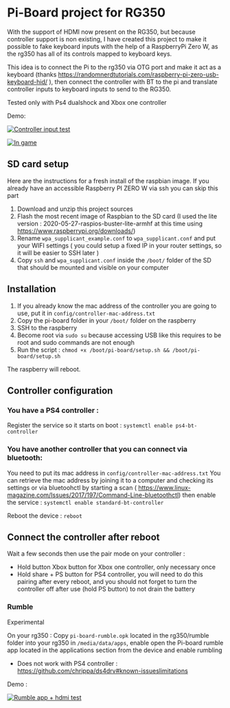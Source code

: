 # Pi-Board project for RG350

With the support of HDMI now present on the RG350, but because controller support is non existing, I have created this project to make it possible to fake keyboard inputs with the help of a RaspberryPi Zero W, as the rg350 has all of its controls mapped to keyboard keys.


This idea is to connect the Pi to the rg350 via OTG port and make it act as a keyboard (thanks https://randomnerdtutorials.com/raspberry-pi-zero-usb-keyboard-hid/ ), then connect the controller with BT to the pi and translate controller inputs to keyboard inputs to send to the RG350.

Tested only with Ps4 dualshock and Xbox one controller 

Demo:


[![Controller input test](https://img.youtube.com/vi/TKLczUVuZvI/0.jpg)](https://www.youtube.com/watch?v=TKLczUVuZvI)

[![In game](https://img.youtube.com/vi/Mz3i_3aWrC8/0.jpg)](https://www.youtube.com/watch?v=Mz3i_3aWrC8)


## SD card setup
Here are the instructions for a fresh install of the raspbian image.
If you already have an accessible Raspberry PI ZERO W via ssh you can skip this part

1. Download and unzip this project sources
1. Flash the most recent image of Raspbian to the SD card (I used the lite version : 2020-05-27-raspios-buster-lite-armhf at this time using https://www.raspberrypi.org/downloads/) 
2. Rename  `wpa_supplicant_example.conf` to `wpa_supplicant.conf` and put your WIFI settings ( you could setup a fixed IP in your router settings, so it will be easier to SSH later )
3. Copy `ssh` and `wpa_supplicant.conf` inside the `/boot/` folder of the SD that should be mounted and visible on your computer

## Installation 
1. If you already know the mac address of the controller you are going to use, put it in `config/controller-mac-address.txt`
2. Copy the pi-board folder in your `/boot/` folder on the raspberry
3. SSH to the raspberry
4. Become root via `sudo su` because accessing USB like this requires to be root and sudo commands are not enough
5. Run the script : `chmod +x /boot/pi-board/setup.sh && /boot/pi-board/setup.sh`

The raspberry will reboot.

## Controller configuration 
 ### You have a PS4 controller :
Register the service so it starts on boot :
`systemctl enable ps4-bt-controller`

 ### You have another controller that you can connect via bluetooth:

You need to put its mac address in `config/controller-mac-address.txt`
You can retrieve the mac address by joining it to a computer and checking its settings or via bluetoohctl by starting a scan ( https://www.linux-magazine.com/Issues/2017/197/Command-Line-bluetoothctl)
then enable the service :
`systemctl enable standard-bt-controller`

Reboot the device :
`reboot`

## Connect the controller after reboot  

Wait a few seconds then use the pair mode on your controller : 
 - Hold button Xbox button for Xbox one controller, only necessary once
 - Hold share + PS button for PS4 controller, you will need to do this pairing after every reboot, and you should not forget to turn the controller off after use (hold PS button) to not drain the battery


### Rumble 

Experimental

On your rg350 : Copy `pi-board-rumble.opk` located in the rg350/rumble folder into your rg350 in `/media/data/apps`,  enable open the Pi-board rumble app located in the applications section from the device and enable rumbling


 - Does not work with PS4 controller :  https://github.com/chrippa/ds4drv#known-issueslimitations
 
Demo : 

[![Rumble app + hdmi test](https://img.youtube.com/vi/9bJ52vWhtq4/0.jpg)](https://www.youtube.com/watch?v=9bJ52vWhtq4
)



 


